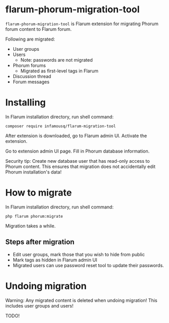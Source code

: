 # flarum-phorum-migration-tool

`flarum-phorum-migration-tool` is Flarum extension for migrating Phorum forum content to Flarum forum.

Following are migrated:
* User groups
* Users
	* Note: passwords are not migrated
* Phorum forums
	* Migrated as first-level tags in Flarum
* Discussion thread
* Forum messages

# Installing

In Flarum installation directory, run shell command:

`composer require infamousq/flarum-migration-tool`

After extension is downloaded, go to Flarum admin UI. Activate the extension.

Go to extension admin UI page. Fill in Phorum database information.

Security tip: Create new database user that has read-only access to Phorum content. This ensures that migration does not accidentally edit Phorum installation's data!

# How to migrate

In Flarum installation directory, run shell command:

`php flarum phorum:migrate`

Migration takes a while.

## Steps after migration

* Edit user groups, mark those that you wish to hide from public
* Mark tags as hidden in Flarum admin UI
* Migrated users can use password reset tool to update their passwords.

# Undoing migration

Warning: Any migrated content is deleted when undoing migration! This includes user groups and users!

TODO!